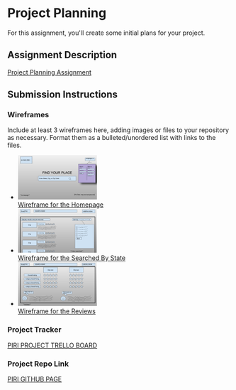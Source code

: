 # Project Planning
For this assignment, you'll create some initial plans for your project.

## Assignment Description
[Project Planning Assignment](https://education.launchcode.org/liftoff/modules/assignments/project-planning)

## Submission Instructions

### Wireframes

Include at least 3 wireframes here, adding images or files to your repository as necessary. Format them as a bulleted/unordered list with links to the files.
<ul>
  <li><img src="wireframe_homepage.png" alt="Wireframe for the Homepage" height=100>
    <br><a href="wireframe_homepage.png">Wireframe for the Homepage</a></li>
  <li><img src="wirefram_searchedbystate.png" alt="Wireframe for the Searched by State" height=100>
    <br><a href="wirefram_searchedbystate.png">Wireframe for the Searched By State</a></li>
  <li><img src="wireframe_reviews.png" alt="Wireframe for the Reviews" height=100>
    <br><a href="wireframe_reviews.png">Wireframe for the Reviews</a></li>
 </ul>

### Project Tracker

<a href="https://trello.com/b/rdzXKTzs/liftoff-capstone-project"> PIRI PROJECT TRELLO BOARD</a>

### Project Repo Link

<a href="https://github.com/LaunchCodeLiftoffProjects/Piri">PIRI GITHUB PAGE</a>
